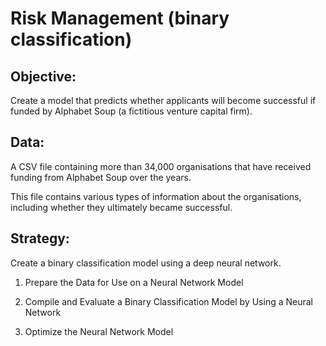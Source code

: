 # Risk Management (binary classification)

## Objective: 
Create a model that predicts whether applicants will become successful if funded by Alphabet Soup (a fictitious venture capital firm).

## Data:
A CSV file containing more than 34,000 organisations that have received funding from Alphabet Soup over the years. 

This file contains various types of information about the organisations, including whether they ultimately became successful. 

## Strategy:
Create a binary classification model using a deep neural network.

1. Prepare the Data for Use on a Neural Network Model

2. Compile and Evaluate a Binary Classification Model by Using a Neural Network

3. Optimize the Neural Network Model
